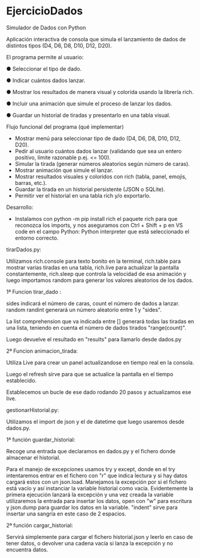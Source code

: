 # EjercicioDados
Simulador de Dados con Python

Aplicación interactiva de consola que simula el lanzamiento de 
dados de distintos tipos (D4, D6, D8, D10, D12, D20). 

El programa permite al usuario:

 ● Seleccionar el tipo de dado.

 ● Indicar cuántos dados lanzar.

 ● Mostrar los resultados de manera visual y colorida usando la librería rich.

 ● Incluir una animación que simule el proceso de lanzar los dados.

 ● Guardar un historial de tiradas y presentarlo en una tabla visual.

Flujo funcional del programa (qué implementar)

- Mostrar menú para seleccionar tipo de dado (D4, D6, D8, D10, D12, D20).
- Pedir al usuario cuántos dados lanzar (validando que sea un entero positivo, límite razonable p.ej. <= 100).
- Simular la tirada (generar números aleatorios según número de caras).
- Mostrar animación que simule el lanzar.
- Mostrar resultados visuales y coloridos con rich (tabla, panel, emojis, barras, etc.).
- Guardar la tirada en un historial persistente (JSON o SQLite).
- Permitir ver el historial en una tabla rich y/o exportarlo.

Desarrollo:

- Instalamos con python -m pip install rich el paquete rich para que reconozca los imports, y nos aseguramos
con Ctrl + Shift + p en VS code en el campo Python: Python interpreter que está seleccionado el entorno correcto.

tirarDados.py:

Utilizamos rich.console para texto bonito en la terminal, rich.table para mostrar varias tiradas en una tabla, rich.live para actualizar la pantalla constantemente, rich.sleep que controla la velocidad de esa animación y luego importamos random para generar los valores aleatorios de los dados.

1ª Funcion tirar_dado : 

sides indicará el número de caras, count el número de dados a lanzar. random randint generará un número aleatorio entre 1 y "sides". 

La list comprehension que va indicada entre [] generará todas las tiradas en una lista, teniendo en cuenta el número de dados tirados "range(count)".

Luego devuelve el resultado en "results" para llamarlo desde dados.py

2ª Funcion animacion_tirada:

Utiliza Live para crear un panel actualizandose en tiempo real en la consola.

Luego el refresh sirve para que se actualice la pantalla en el tiempo establecido.

Establecemos un bucle de ese dado rodando 20 pasos y actualizamos ese live.

gestionarHistorial.py:

Utilizamos el import de json y el de datetime que luego usaremos desde dados.py.

1ª función guardar_historial:

Recoge una entrada que declaramos en dados.py y el fichero donde almacenar el historial.

Para el manejo de excepciones usamos try y except, donde en el try intentaremos entrar en el fichero con "r" que indica lectura y si hay datos
cargará estos con un json.load. Manejamos la excepción por si el fichero está vacío y así instanciar la variable historial como vacía.
Evidentemente la primera ejecución lanzará la excepción y una vez creada la variable utilizaremos la entrada para insertar los datos, open con "w" para escritura y json.dump para guardar los datos en la variable. "indent" sirve para insertar una sangría en este caso de 2 espacios.

2ª función cargar_historial:

Servirá simplemente para cargar el fichero historial.json y leerlo en caso de tener datos, o devolver una cadena vacía si lanza la excepción y no encuentra datos. 